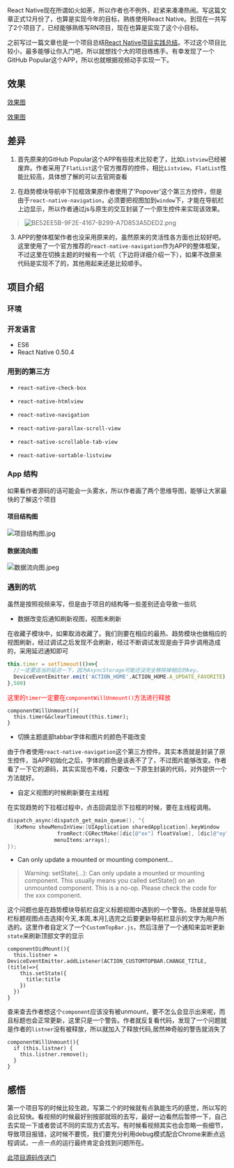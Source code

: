 
React Native现在所谓如火如荼，所以作者也不例外，赶紧来凑凑热闹。写这篇文章正式12月份了，也算是实现今年的目标，熟练使用React Native。到现在一共写了2个项目了，已经能够熟练写RN项目，现在也算是实现了这个小目标。

之前写过一篇文章也是一个项目总结[React Native项目实践总结](http://flyoceanfish.top/2017/10/16/React%20Native%E9%A1%B9%E7%9B%AE%E5%AE%9E%E8%B7%B5%E6%80%BB%E7%BB%93/)。不过这个项目比较小，最多能够让你入门吧，所以就想找个大的项目练练手。有幸发现了一个GitHub Popular这个APP，所以也就根据视频动手实现一下。

## 效果

[效果图](./效果图.gif)

[效果图](https://github.com/FlyOceanFish/react-native-github/blob/master/%E6%95%88%E6%9E%9C%E5%9B%BE.gif)
## 差异

1. 首先原来的GitHub Popular这个APP有些技术比较老了，比如`Listview`已经被废弃。作者采用了`FlatList`这个官方推荐的控件，相比`Listview`，`FlatList`性能比较高，具体想了解的可以去官网查看

2. 在趋势模块导航中下拉框效果原作者使用了'Popover'这个第三方控件，但是由于`react-native-navigation`，必须要把视图加到`window`下，才能在导航栏上边显示，所以作者通过js与原生的交互封装了一个原生控件来实现该效果。
>![BE52EE5B-9F2E-4167-B299-A7D853A5DED2.png](http://upload-images.jianshu.io/upload_images/6644906-40e210e960b5f809.png?imageMogr2/auto-orient/strip%7CimageView2/2/w/1240)

3. APP的整体框架作者也没采用原来的，虽然原来的灵活性各方面也比较好吧。这里使用了一个官方推荐的`react-native-navigation`作为APP的整体框架，不过这里在切换主题的时候有一个坑（下边将详细介绍一下），如果不改原来代码是实现不了的，其他用起来还是比较顺手。

## 项目介绍

### 环境

### 开发语言

* ES6
* React Native 0.50.4

### 用到的第三方

* `react-native-check-box`

* `react-native-htmlview`

* `react-native-navigation`

* `react-native-parallax-scroll-view`

* `react-native-scrollable-tab-view`

* `react-native-sortable-listview`

### App 结构
如果看作者源码的话可能会一头雾水，所以作者画了两个思维导图，能够让大家最快的了解这个项目
#### 项目结构图
![项目结构图.jpg](http://upload-images.jianshu.io/upload_images/6644906-d315b1e8c38dbcac.jpg?imageMogr2/auto-orient/strip%7CimageView2/2/w/1240)

#### 数据流向图
![数据流向图.jpeg](http://upload-images.jianshu.io/upload_images/6644906-7a805a40f9a4ef25.jpeg?imageMogr2/auto-orient/strip%7CimageView2/2/w/1240)
### 遇到的坑
虽然是按照视频来写，但是由于项目的结构等一些差别还会导致一些坑

* 数据改变后通知刷新视图，视图未刷新

在收藏子模块中，如果取消收藏了。我们则要在相应的最热、趋势模块也做相应的视图刷新，经过调试之后发现不会刷新，经过不断调试发现是由于异步调用造成的，采用延迟通知即可

```javascript
this.timer = setTimeout(()=>{
  //一定要适当的延迟一下，因为AsyncStorage可能还没完全移除掉相应的key。
  DeviceEventEmitter.emit('ACTION_HOME',ACTION_HOME.A_UPDATE_FAVORITE);
},500)
```

<font color='red'>这里的`timer`一定要在`componentWillUnmount()`方法进行释放</font>
```
componentWillUnmount(){
  this.timer&&clearTimeout(this.timer);
}
```
* 切换主题底部tabbar字体和图片的颜色不能改变

由于作者使用`react-native-navigation`这个第三方控件。其实本质就是封装了原生控件，当APP初始化之后，字体的颜色是该表不了了，不过图片能够改变。作者看了一下它的源码，其实实现也不难，只要改一下原生封装的代码，对外提供一个方法就好。


* 自定义视图的时候刷新要在主线程

在实现趋势的下拉框过程中，点击回调显示下拉框的时候，要在主线程调用。

```Objective-C
dispatch_async(dispatch_get_main_queue(), ^{
  [KxMenu showMenuInView:[UIApplication sharedApplication].keyWindow
                fromRect:CGRectMake([dic[@"ox"] floatValue], [dic[@"oy"] floatValue]+20, [dic[@"width"] floatValue], [dic[@"height"] floatValue])
               menuItems:arrays];
});
```
* Can only update a mounted or mounting component...
> Warning:
setState(...): Can only update a mounted or mounting component.
This usually means you called setState() on an unmounted component.
This is a no-op.
Please check the code for the xxx component.

这个问题也是在趋势模块导航栏自定义标题视图中遇到的一个警告。场景就是导航栏标题视图点击选择[今天,本周,本月],选完之后要更新导航栏显示的文字为用户所选的。这里作者自定义了一个`CustomTopBar.js`，然后注册了一个通知来监听更新`state`来刷新顶部文字的显示
```
componentDidMount(){
  this.listner = DeviceEventEmitter.addListener(ACTION_CUSTOMTOPBAR.CHANGE_TITLE,(title)=>{
    this.setState({
      title:title
    })
  })
}
```
查来查去作者想这个`component`应该没有被unmount，要不怎么会显示出来呢，而且标题也会正常更新，这里只是一个警告。作者就反复看代码，发现了一个问题就是作者的`listner`没有被释放，所以就加入了释放代码,居然神奇般的警告就消失了
```
componentWillUnmount(){
  if (this.listner) {
    this.listner.remove();
  }
}
```

## 感悟

第一个项目写的时候比较生疏，写第二个的时候就有点孰能生巧的感觉，所以写的会比较快。看视频的时候最好别按部就班的去写，最好一边看然后暂停一下，自己去实现一下或者尝试不同的实现方式去写。有时候看视频其实也会忽略一些细节，导致项目报错，这时候不要慌，我们要充分利用debug模式配合Chrome来断点远程调试，一点一点的运行最终肯定会找到问题所在。

[此项目源码传送门](https://github.com/FlyOceanFish/react-native-github)

